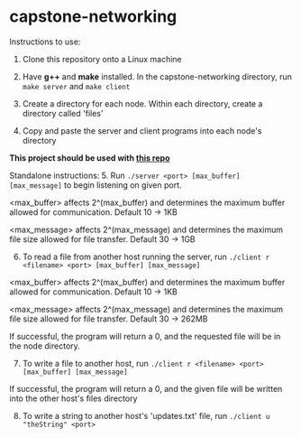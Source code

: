 # capstone-networking
Instructions to use:
1. Clone this repository onto a Linux machine

2. Have **g++** and **make** installed. In the capstone-networking directory, run `make server` and `make client`

3. Create a directory for each node. Within each directory, create a directory called 'files'

4. Copy and paste the server and client programs into each node's directory

**This project should be used with [this repo](https://github.com/KevnElevn/capstone-filesystem)**

Standalone instructions:
5. Run `./server <port> [max_buffer] [max_message]` to begin listening on given port.

   <max_buffer> affects 2^(max_buffer) and determines the maximum buffer allowed for communication. Default 10 -> 1KB

   <max_message> affects 2^(max_message) and determines the maximum file size allowed for file transfer. Default 30 -> 1GB

6. To read a file from another host running the server, run `./client r <filename> <port> [max_buffer] [max_message]`

  <max_buffer> affects 2^(max_buffer) and determines the maximum buffer allowed for communication. Default 10 -> 1KB

  <max_message> affects 2^(max_message) and determines the maximum file size allowed for file transfer. Default 30 -> 262MB

  If successful, the program will return a 0, and the requested file will be in the node directory.

7. To write a file to another host,  run `./client r <filename> <port> [max_buffer] [max_message]`

  If successful, the program will return a 0, and the given file will be written into the other host's files directory

8. To write a string to another host's 'updates.txt' file, run `./client u "theString" <port>`
